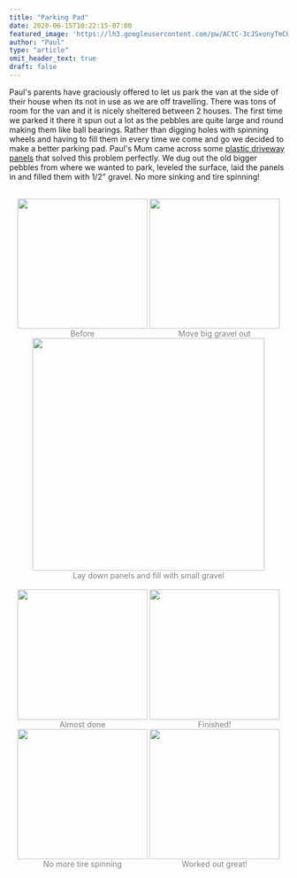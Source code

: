 ```yaml
---
title: "Parking Pad"
date: 2020-06-15T10:22:15-07:00
featured_image: 'https://lh3.googleusercontent.com/pw/ACtC-3cJSxonyTmC65j3pL_eatOCylb8hDs8eO-xYOu2Wk6OKGJAgpsq8v3bbuEbdECkQ5kTNJcxBT3KFz_0Y9pICwUPiinObhhm7uMp4JsM4-WsDLmMCdsvwsxiDby-62rkAxtQn0AkLeMgB-4qCVBuceAoPg=w1210-h908-no'
author: "Paul"
type: "article"
omit_header_text: true
draft: false
---
```


Paul's parents have graciously offered to let us park the van at the side of their house when its not in use as we are off travelling.  There was tons of room for the van and it is nicely sheltered between 2 houses.  The first time we parked it there it spun out a lot as the pebbles are quite large and round making them like ball bearings.  Rather than digging holes with spinning wheels and having to fill them in every time we come and go we decided to make a better parking pad.  Paul's Mum came across some [plastic driveway panels](https://www.amazon.ca/CORE-Gravel-Stabilizer-Geo-Textile-Eco-Friendly/dp/B084RHQ1LQ) that solved this problem perfectly.  We dug out the old bigger pebbles from where we wanted to park,  leveled the surface,  laid the panels in and filled them with 1/2" gravel.  No more sinking and tire spinning!

</br>
<div style="text-align: center">
  <a style="display:inline-block;text-decoration:none;color: grey;" href="https://photos.google.com/share/AF1QipO-0rET7XafecISfWb_1cuW2bY9RzO3vEmhvtBrr3Jx-A-tkV5uajVaanHs-YAJXg/photo/AF1QipMXgJY9xR22UN6NT1YoBoH-4np7I9KTqCeqcZ4J?key=c2lmY3NBczBtaVBZRy1XT3FTZUNiRUpoNmJNY3R3" target="_blank"><img src="https://lh3.googleusercontent.com/pw/ACtC-3e8EabtQyfaYHc1XZ0WzeO4FnGzuqHOaVrcxqLh-TQOYUdRSYmolrB4gAsTt9I5iBrIhsD38MVy_xaW1HaBBCPI0enHNHmwW-5dZeaU9aEw38M_jkyUj8h5sVcIMH-u65lY-lCmn8ESxrRwuqOwWuG92A=w682-h908-no" width="235" /><div>Before</div></a>
  <a style="display:inline-block;text-decoration:none;color: grey;" href="https://photos.google.com/share/AF1QipO-0rET7XafecISfWb_1cuW2bY9RzO3vEmhvtBrr3Jx-A-tkV5uajVaanHs-YAJXg/photo/AF1QipN_foGusRo0zkrd4PgmCHl_RHfbWS0t6kPst_3l?key=c2lmY3NBczBtaVBZRy1XT3FTZUNiRUpoNmJNY3R3" target="_blank"><img src="https://lh3.googleusercontent.com/pw/ACtC-3d9N23qyngJAAXf4SMLemh2DgF3n5EPRHJZtLvX-tZRE-KtMNTJumODWFTLrHYG5mfeNmGeq_qX4H3fBU9umHg-j-a7Dx1sRQ9fxpLLoBYJEDR5KT6YBittYvG33XHxzrfZ11m7U5mh0iTnfWRdxa4IIA=w682-h908-no" width="235" /><div>Move big gravel out</div></a> 
  <a style="display:inline-block;text-decoration:none;color: grey;" href="https://photos.google.com/share/AF1QipO-0rET7XafecISfWb_1cuW2bY9RzO3vEmhvtBrr3Jx-A-tkV5uajVaanHs-YAJXg/photo/AF1QipN3PrePgd-29ToB04OONNM--sEszYGAkEC7y7xq?key=c2lmY3NBczBtaVBZRy1XT3FTZUNiRUpoNmJNY3R3" target="_blank"><img src="https://lh3.googleusercontent.com/pw/ACtC-3eHUzCyo5fHSpjk70bo-qLxuiE6O_bupMISi8TirBcRSyAJDENn4YANSVgaSaq7dnuyLYNzgFH-gHpln-wChiSyojIMp4n051e0cu9Ar5IrDXXY5mAbbWq1jYvtkvzbiiLsDaNrxFoJ0spEzgcm3uv5GA=w1210-h908-no" width="420" /><div>Lay down panels and fill with small gravel</div></a>
</div>

</br>
<div style="text-align: center">
  <a style="display:inline-block;text-decoration:none;color: grey;" href="https://photos.google.com/share/AF1QipO-0rET7XafecISfWb_1cuW2bY9RzO3vEmhvtBrr3Jx-A-tkV5uajVaanHs-YAJXg/photo/AF1QipOM6m0dvA9NfpENCHvmFKivgPt_FwWRs--QnEs3?key=c2lmY3NBczBtaVBZRy1XT3FTZUNiRUpoNmJNY3R3" target="_blank"><img src="https://lh3.googleusercontent.com/pw/ACtC-3enGTIKDQiF03WgMYc-EEvvCpaoN3Vt-iWl8eQhabEuyrvDl9KdwJ0LIwUB04b06bOsHCVYC12GHR_UMwTtxcAnH_ldHWar9z7TyTeVghT-mAI_fYbv-rTb5QXhNyfGeYIdz4BDViuhE4tQxYJHKANyrA=w682-h908-no" width="235" /><div>Almost done</div></a>
  <a style="display:inline-block;text-decoration:none;color: grey;" href="https://photos.google.com/share/AF1QipO-0rET7XafecISfWb_1cuW2bY9RzO3vEmhvtBrr3Jx-A-tkV5uajVaanHs-YAJXg/photo/AF1QipNrDUy8zpZMkW_CqloRVQf04FpZSjuzq4BzcwuZ?key=c2lmY3NBczBtaVBZRy1XT3FTZUNiRUpoNmJNY3R3" target="_blank"><img src="https://lh3.googleusercontent.com/pw/ACtC-3dfr8WVbW9A9anHu7LTF3k7fvTLyrrvcIdNslA4YlvKqt1z1eVeQ3zpWanqKnNuvBuQ1_HE-opDRSTf0k7q3QuNF4kIdzoGm9Dqwscg6AbO6SiM0jvp3KTv-XAL3AcbnfNUNFvTvYJrTSpx3__w15aZ9w=w682-h908-no" width="235" /><div>Finished!</div></a>
  <a style="display:inline-block;text-decoration:none;color: grey;" href="https://photos.google.com/share/AF1QipO-0rET7XafecISfWb_1cuW2bY9RzO3vEmhvtBrr3Jx-A-tkV5uajVaanHs-YAJXg/photo/AF1QipOaCrXPpbFCZXqXL78yzgfdqJWfdUuJpcADNbb1?key=c2lmY3NBczBtaVBZRy1XT3FTZUNiRUpoNmJNY3R3" target="_blank"><img src="https://lh3.googleusercontent.com/pw/ACtC-3e1VgF_xkpdbjrbyRU35SCtcSnJAkqIbacIoJxSVFhVxTbZVLYyKFKyt6AxfYB9sRb-A3_jYZEHmX1ZF1fD9pEnCG3cFc8W2VcNUlKXsMj7AGgym1Lqovo69Tl5W1bTu1vd6_CHxutLlC45CVfiMA6sLg=w682-h908-no" width="235" /><div>No more tire spinning</div></a>
  <a style="display:inline-block;text-decoration:none;color: grey;" href="https://photos.google.com/share/AF1QipO-0rET7XafecISfWb_1cuW2bY9RzO3vEmhvtBrr3Jx-A-tkV5uajVaanHs-YAJXg/photo/AF1QipOQpNK4FhodNqOpvKdUwa-fUNvQJBPi3wdzyw_k?key=c2lmY3NBczBtaVBZRy1XT3FTZUNiRUpoNmJNY3R3" target="_blank"><img src="https://lh3.googleusercontent.com/pw/ACtC-3dNWq_xt_Acrfk38kXYEfT1TSAPCj2lD5_Da_uLqhfLNZHoYUnCE0wPA0w_iW0WDCy2BhBIaE2U_-muF-9O4eZMXHis9gYvpf6-S2li0wR2Y2fr74YIDlmVu4Jcf_MH705Z25_xMW-nlzrjDPKcud3nEA=w682-h908-no" width="235" /><div>Worked out great!</div></a>
</div>